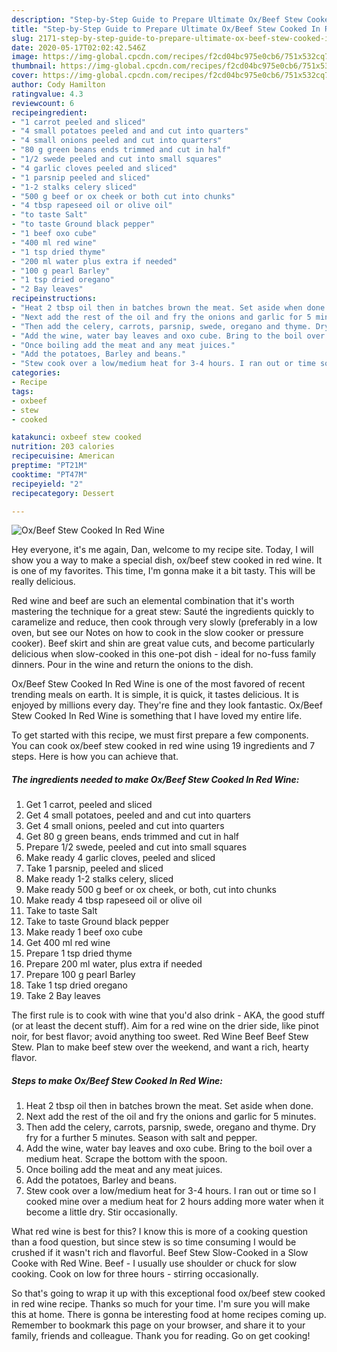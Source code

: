 ```yaml
---
description: "Step-by-Step Guide to Prepare Ultimate Ox/Beef Stew Cooked In Red Wine"
title: "Step-by-Step Guide to Prepare Ultimate Ox/Beef Stew Cooked In Red Wine"
slug: 2171-step-by-step-guide-to-prepare-ultimate-ox-beef-stew-cooked-in-red-wine
date: 2020-05-17T02:02:42.546Z
image: https://img-global.cpcdn.com/recipes/f2cd04bc975e0cb6/751x532cq70/oxbeef-stew-cooked-in-red-wine-recipe-main-photo.jpg
thumbnail: https://img-global.cpcdn.com/recipes/f2cd04bc975e0cb6/751x532cq70/oxbeef-stew-cooked-in-red-wine-recipe-main-photo.jpg
cover: https://img-global.cpcdn.com/recipes/f2cd04bc975e0cb6/751x532cq70/oxbeef-stew-cooked-in-red-wine-recipe-main-photo.jpg
author: Cody Hamilton
ratingvalue: 4.3
reviewcount: 6
recipeingredient:
- "1 carrot peeled and sliced"
- "4 small potatoes peeled and and cut into quarters"
- "4 small onions peeled and cut into quarters"
- "80 g green beans ends trimmed and cut in half"
- "1/2 swede peeled and cut into small squares"
- "4 garlic cloves peeled and sliced"
- "1 parsnip peeled and sliced"
- "1-2 stalks celery sliced"
- "500 g beef or ox cheek or both cut into chunks"
- "4 tbsp rapeseed oil or olive oil"
- "to taste Salt"
- "to taste Ground black pepper"
- "1 beef oxo cube"
- "400 ml red wine"
- "1 tsp dried thyme"
- "200 ml water plus extra if needed"
- "100 g pearl Barley"
- "1 tsp dried oregano"
- "2 Bay leaves"
recipeinstructions:
- "Heat 2 tbsp oil then in batches brown the meat. Set aside when done."
- "Next add the rest of the oil and fry the onions and garlic for 5 minutes."
- "Then add the celery, carrots, parsnip, swede, oregano and thyme. Dry fry for a further 5 minutes. Season with salt and pepper."
- "Add the wine, water bay leaves and oxo cube. Bring to the boil over a medium heat. Scrape the bottom with the spoon."
- "Once boiling add the meat and any meat juices."
- "Add the potatoes, Barley and beans."
- "Stew cook over a low/medium heat for 3-4 hours. I ran out or time so I cooked mine over a medium heat for 2 hours adding more water when it become a little dry. Stir occasionally."
categories:
- Recipe
tags:
- oxbeef
- stew
- cooked

katakunci: oxbeef stew cooked 
nutrition: 203 calories
recipecuisine: American
preptime: "PT21M"
cooktime: "PT47M"
recipeyield: "2"
recipecategory: Dessert

---
```



![Ox/Beef Stew Cooked In Red Wine](https://img-global.cpcdn.com/recipes/f2cd04bc975e0cb6/751x532cq70/oxbeef-stew-cooked-in-red-wine-recipe-main-photo.jpg)

Hey everyone, it's me again, Dan, welcome to my recipe site. Today, I will show you a way to make a special dish, ox/beef stew cooked in red wine. It is one of my favorites. This time, I'm gonna make it a bit tasty. This will be really delicious.

Red wine and beef are such an elemental combination that it&#39;s worth mastering the technique for a great stew: Sauté the ingredients quickly to caramelize and reduce, then cook through very slowly (preferably in a low oven, but see our Notes on how to cook in the slow cooker or pressure cooker). Beef skirt and shin are great value cuts, and become particularly delicious when slow-cooked in this one-pot dish - ideal for no-fuss family dinners. Pour in the wine and return the onions to the dish.

Ox/Beef Stew Cooked In Red Wine is one of the most favored of recent trending meals on earth. It is simple, it is quick, it tastes delicious. It is enjoyed by millions every day. They're fine and they look fantastic. Ox/Beef Stew Cooked In Red Wine is something that I have loved my entire life.


To get started with this recipe, we must first prepare a few components. You can cook ox/beef stew cooked in red wine using 19 ingredients and 7 steps. Here is how you can achieve that.

<!--inarticleads1-->

##### The ingredients needed to make Ox/Beef Stew Cooked In Red Wine:

1. Get 1 carrot, peeled and sliced
1. Get 4 small potatoes, peeled and and cut into quarters
1. Get 4 small onions, peeled and cut into quarters
1. Get 80 g green beans, ends trimmed and cut in half
1. Prepare 1/2 swede, peeled and cut into small squares
1. Make ready 4 garlic cloves, peeled and sliced
1. Take 1 parsnip, peeled and sliced
1. Make ready 1-2 stalks celery, sliced
1. Make ready 500 g beef or ox cheek, or both, cut into chunks
1. Make ready 4 tbsp rapeseed oil or olive oil
1. Take to taste Salt
1. Take to taste Ground black pepper
1. Make ready 1 beef oxo cube
1. Get 400 ml red wine
1. Prepare 1 tsp dried thyme
1. Prepare 200 ml water, plus extra if needed
1. Prepare 100 g pearl Barley
1. Take 1 tsp dried oregano
1. Take 2 Bay leaves


The first rule is to cook with wine that you&#39;d also drink - AKA, the good stuff (or at least the decent stuff). Aim for a red wine on the drier side, like pinot noir, for best flavor; avoid anything too sweet. Red Wine Beef Beef Stew Stew. Plan to make beef stew over the weekend, and want a rich, hearty flavor. 

<!--inarticleads2-->

##### Steps to make Ox/Beef Stew Cooked In Red Wine:

1. Heat 2 tbsp oil then in batches brown the meat. Set aside when done.
1. Next add the rest of the oil and fry the onions and garlic for 5 minutes.
1. Then add the celery, carrots, parsnip, swede, oregano and thyme. Dry fry for a further 5 minutes. Season with salt and pepper.
1. Add the wine, water bay leaves and oxo cube. Bring to the boil over a medium heat. Scrape the bottom with the spoon.
1. Once boiling add the meat and any meat juices.
1. Add the potatoes, Barley and beans.
1. Stew cook over a low/medium heat for 3-4 hours. I ran out or time so I cooked mine over a medium heat for 2 hours adding more water when it become a little dry. Stir occasionally.


What red wine is best for this? I know this is more of a cooking question than a food question, but since stew is so time consuming I would be crushed if it wasn&#39;t rich and flavorful. Beef Stew Slow-Cooked in a Slow Cooke with Red Wine. Beef - I usually use shoulder or chuck for slow cooking. Cook on low for three hours - stirring occasionally. 

So that's going to wrap it up with this exceptional food ox/beef stew cooked in red wine recipe. Thanks so much for your time. I'm sure you will make this at home. There is gonna be interesting food at home recipes coming up. Remember to bookmark this page on your browser, and share it to your family, friends and colleague. Thank you for reading. Go on get cooking!
